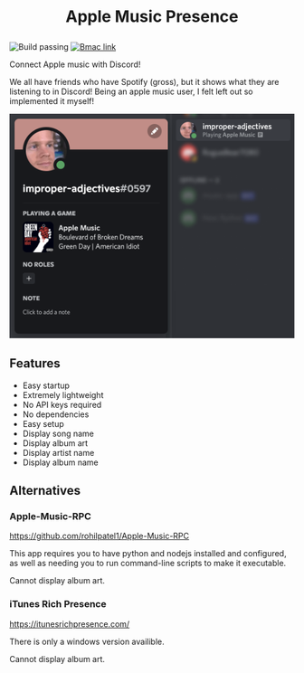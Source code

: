 <h1 align="center">

Apple Music Presence

</h1>

![Build passing](https://img.shields.io/badge/build-passing-brightgreen)
[![Bmac link](https://img.shields.io/badge/support-buy%20me%20a%20coffee-yellow)](https://buymeacoffee.com/jackcrane)

Connect Apple music with Discord!

We all have friends who have Spotify (gross), but it shows what they are listening to in Discord! Being an apple music user, I felt left out so implemented it myself!

![Preview](./preview.png)

## Features

- Easy startup
- Extremely lightweight
- No API keys required
- No dependencies
- Easy setup
- Display song name
- Display album art
- Display artist name
- Display album name

## Alternatives

### Apple-Music-RPC

https://github.com/rohilpatel1/Apple-Music-RPC

This app requires you to have python and nodejs installed and configured, as well as needing you to run command-line scripts to make it executable.

Cannot display album art.

### iTunes Rich Presence

https://itunesrichpresence.com/

There is only a windows version availible.

Cannot display album art.
